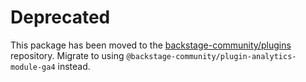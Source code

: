 # Deprecated

This package has been moved to the [backstage-community/plugins](https://github.com/backstage/community-plugins) repository. Migrate to using `@backstage-community/plugin-analytics-module-ga4` instead.
